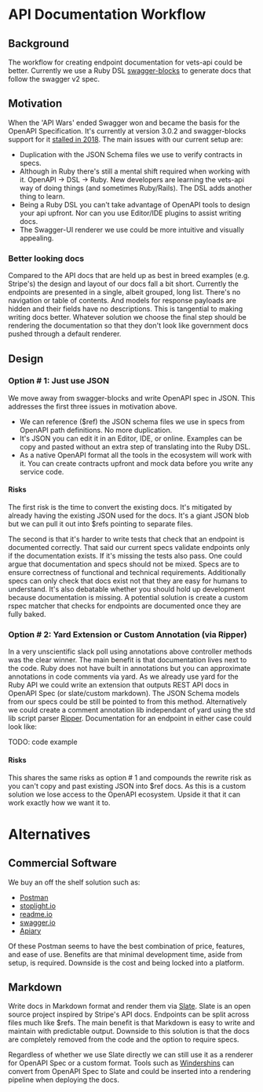 # API Documentation Workflow

## Background

The workflow for creating endpoint documentation for vets-api could be better. Currently we use a 
Ruby DSL [swagger-blocks](https://github.com/fotinakis/swagger-blocks)
to generate docs that follow the swagger v2 spec. 

## Motivation

When the 'API Wars' ended Swagger won and became the basis for the OpenAPI Specification. It's currently at version 3.0.2 
and swagger-blocks support for it [stalled in 2018](https://github.com/fotinakis/swagger-blocks/issues/110). The main issues with our current setup are:

*   Duplication with the JSON Schema files we use to verify contracts in specs. 
*   Although in Ruby there's still a mental shift required when working with it. OpenAPI -> DSL -> Ruby. 
New developers are learning the vets-api way of doing things (and sometimes Ruby/Rails). The DSL adds another thing to learn.
*   Being a Ruby DSL you can't take advantage of OpenAPI tools to design your api upfront. 
Nor can you use Editor/IDE plugins to assist writing docs.
*   The Swagger-UI renderer we use could be more intuitive and visually appealing. 

### Better looking docs

Compared to the API docs that are held up as best in breed examples (e.g. Stripe's) the design and layout of our docs 
fall a bit short. Currently the endpoints are presented in a single, albeit grouped, long list. There's no navigation 
or table of contents. And models for response payloads are hidden and their fields have no descriptions. This is tangential 
to making writing docs better. Whatever solution we choose the final step should be rendering the documentation so that 
they don't look like government docs pushed through a default renderer.

## Design

### Option # 1: Just use JSON

We move away from swagger-blocks and write OpenAPI spec in JSON. This addresses the first three issues in motivation above.

*   We can reference ($ref) the JSON schema files we use in specs from OpenAPI path definitions. No more duplication.
*   It's JSON you can edit it in an Editor, IDE, or online. Examples can be copy and pasted without an extra step of 
translating into the Ruby DSL.
*   As a native OpenAPI format all the tools in the ecosystem will work with it. You can create contracts upfront and 
mock data before you write any service code.

#### Risks

The first risk is the time to convert the existing docs. It's mitigated by already having the existing JSON used for the docs. 
It's a giant JSON blob but we can pull it out into $refs pointing to separate files.

The second is that it's harder to write tests that check that an endpoint is documented correctly. That said our current 
specs validate endpoints only if the documentation exists. If it's missing the tests also pass. One could argue that 
documentation and specs should not be mixed. Specs are to ensure correctness of functional and technical requirements. 
Additionally specs can only check that docs exist not that they are easy for humans to understand. It's also debatable 
whether you should hold up development because documentation is missing. A potential solution is create a custom rspec 
matcher that checks for endpoints are documented once they are fully baked.

### Option # 2: Yard Extension or Custom Annotation (via Ripper)

In a very unscientific slack poll using annotations above controller methods was the clear winner. The main benefit is 
that documentation lives next to the code. Ruby does not have built in annotations but you can approximate annotations 
in code comments via yard. As we already use yard for the Ruby API we could write an extension that outputs REST API docs 
in OpenAPI Spec (or slate/custom markdown). The JSON Schema models from our specs could be still be pointed to from this 
method. Alternatively we could create a comment annotation lib independant of yard using the std lib script parser [Ripper](https://ruby-doc.org/stdlib-2.5.1/libdoc/ripper/rdoc/Ripper.html). Documentation for an endpoint in either 
case could look like:

TODO: code example

#### Risks

This shares the same risks as option # 1 and compounds the rewrite risk as you can't copy and past existing JSON into $ref docs. As this is a custom solution we lose access to the OpenAPI ecosystem. Upside it that it can work exactly how we want it to.

# Alternatives

## Commercial Software

We buy an off the shelf solution such as:

*   [Postman](https://www.getpostman.com/)
*   [stoplight.io](https://stoplight.io/)
*   [readme.io](https://readme.io/)
*   [swagger.io](https://swagger.io/)
*   [Apiary](https://apiary.io/)

Of these Postman seems to have the best combination of price, features, and ease of use. Benefits are that minimal development 
time, aside from setup, is required. Downside is the cost and being locked into a platform.

## Markdown

Write docs in Markdown format and render them via [Slate](https://github.com/lord/slate). Slate is an open source project inspired by Stripe's API docs. Endpoints can be split across files much like $refs. The main benefit is that Markdown is easy to write and maintain with predictable output. Downside to this solution is that the docs are completely removed from the code and the option to require specs.

Regardless of whether we use Slate directly we can still use it as a renderer for OpenAPI Spec or a custom format. Tools such as [Windershins](https://github.com/Mermade/widdershins) can convert from OpenAPI Spec to Slate and could be inserted into a rendering pipeline when deploying the docs.
